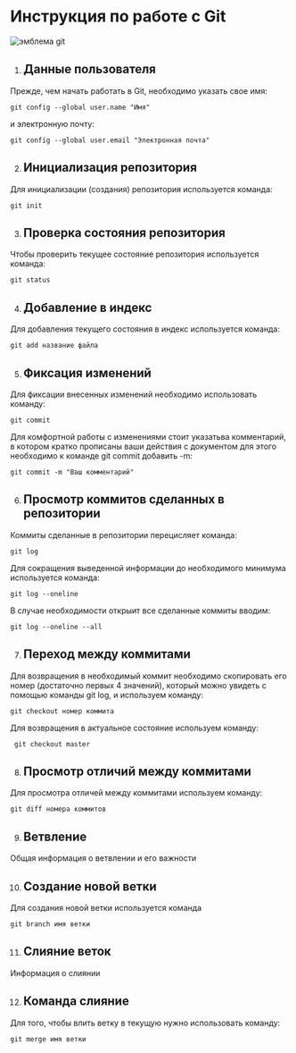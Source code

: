 # **Инструкция по работе с Git**

![эмблема git](Git.png)

1. ## Данные пользователя

Прежде, чем начать работать в Git, необходимо указать свое имя:

    git config --global user.name "Имя"

и электронную почту:

    git config --global user.email "Электронная почта"

2. ## Инициализация репозитория

Для инициализации (создания) репозитория используется команда:

    git init

3. ## Проверка состояния репозитория

Чтобы проверить текущее состояние репозитория используется команда: 

    git status

4. ## Добавление в индекс

Для добавления текущего состояния в индекс используется команда:

    git add название файла

5. ## Фиксация изменений

Для фиксации внесенных изменений необходимо использовать команду:

    git commit

Для комфортной работы с изменениями стоит указатьва комментарий, в котором кратко прописаны ваши действия с документом для этого необходимо к команде git commit добавить -m:

    git commit -m "Ваш комментарий"
    
6. ## Просмотр коммитов сделанных в репозитории

Коммиты сделанные в репозитории перецисляет команда:

    git log

Для сокращения выведенной информации до необходимого минимума используется команда:

    git log --oneline

В случае необходимости открыит все сделанные коммиты вводим:

    git log --oneline --all

7. ## Переход между коммитами

Для возвращения в необходимый коммит необходимо скопировать его номер (достаточно первых 4 значений), который можно увидеть с помощью команды git log, и используем команду:

    git checkout номер коммита

Для возвращения в актуальное состояние используем команду:

     git checkout master

8. ## Просмотр отличий между коммитами

Для просмотра отличей между коммитами используем команду:

    git diff номера коммитов

9. ## Ветвление

Общая информация о ветвлении и его важности

10. ## Создание новой ветки

Для создания новой ветки используется команда

    git branch имя ветки

11. ## Слияние веток

Информация о слиянии

12. ## Команда слияние

Для того, чтобы влить ветку в текущую нужно использовать команду:

    git merge имя ветки

